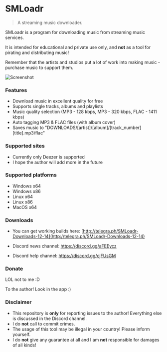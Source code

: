 # SMLoadr
> A streaming music downloader.


SMLoadr is a program for downloading music from streaming music services.

It is intended for educational and private use only, and **not** as a tool for pirating and distributing music!

Remember that the artists and studios put a lot of work into making music - purchase music to support them.


![Screenshot](https://github.com/J05HI/SMLoadr/raw/master/Screenshot.jpg)



### Features

- Download music in excellent quality for free
- Supports single tracks, albums and playlists
- Music quality selection (MP3 - 128 kbps, MP3 - 320 kbps, FLAC - 1411 kbps)
- Auto tagging MP3 & FLAC files (with album cover)
- Saves music to "DOWNLOADS/[artist]/[album]/[track_number] [title].mp3/flac"



### Supported sites

- Currently only Deezer is supported
- I hope the author will add more in the future



### Supported platforms

- Windows x64
- Windows x86
- Linux x64
- Linux x86
- MacOS x64



### Downloads

- You can get working builds here: [http://telegra.ph/SMLoadr-Downloads-12-14](http://telegra.ph/SMLoadr-Downloads-12-14)

- Discord news channel: https://discord.gg/aFEEycz

- Discord help channel: https://discord.gg/cjFUsGM



### Donate

LOL not to me :D

To the author! Look in the app :)



### Disclaimer

- This repository is **only** for reporting issues to the author! Everything else is discussed in the Discord channel.
- I do **not** call to commit crimes.
- The usage of this tool may be illegal in your country! Please inform yourself.
- I do **not** give any guarantee at all and I am **not** responsible for damages of all kinds!